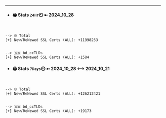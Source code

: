 

---
- #### 🖨️ **Stats** `24Hr`⏲️ ➼ 2024_10_28
```console


--> 🌐 Total
[+] New/ReNewed SSL Certs (ALL): +11998253


--> 🇧🇩 bd_ccTLDs
[+] New/ReNewed SSL Certs (ALL): +1584

```

- #### 🖨️ **Stats** `7Days`⏲️ ➼ 2024_10_28 <--> 2024_10_21
```console


--> 🌐 Total
[+] New/ReNewed SSL Certs (ALL): +126212421


--> 🇧🇩 bd_ccTLDs
[+] New/ReNewed SSL Certs (ALL): +19173

```

